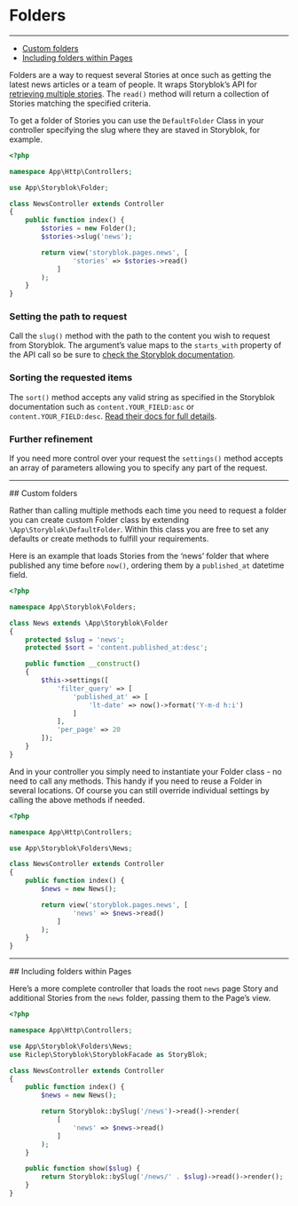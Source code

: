 # Folders

---

- [Custom folders](#custom-folders)
- [Including folders within Pages](#folders-with-pages)

Folders are a way to request several Stories at once such as getting the latest news articles or a team of people. It wraps Storyblok’s API for [retrieving multiple stories](https://www.storyblok.com/docs/api/content-delivery#core-resources/stories/retrieve-multiple-stories). The `read()` method will return a collection of Stories matching the specified criteria.

To get a folder of Stories you can use the `DefaultFolder` Class in your controller specifying the slug where they are staved in Storyblok, for example.

```php
<?php

namespace App\Http\Controllers;

use App\Storyblok\Folder;

class NewsController extends Controller
{
	public function index() {
		$stories = new Folder();
		$stories->slug('news');

		return view('storyblok.pages.news', [
				'stories' => $stories->read()
			]
		);
	}
}
```

### Setting the path to request

Call the `slug()` method with the path to the content you wish to request from Storyblok. The argument’s value maps to the `starts_with` property of the API call so be sure to [check the Storyblok documentation](https://www.storyblok.com/docs/api/content-delivery#core-resources/stories/retrieve-multiple-stories).

### Sorting the requested items

The `sort()` method accepts any valid string as specified in the Storyblok documentation such as `content.YOUR_FIELD:asc` or `content.YOUR_FIELD:desc`. [Read their docs for full details](https://www.storyblok.com/docs/api/content-delivery#core-resources/stories/retrieve-multiple-stories).

### Further refinement

If you need more control over your request the `settings()` method accepts an array of parameters allowing you to specify any part of the request.

---

<a name="custom-folders">
## Custom folders
</a>

Rather than calling multiple methods each time you need to request a folder you can create custom Folder class by extending `\App\Storyblok\DefaultFolder`. Within this class you are free to set any defaults or create methods to fulfill your requirements.

Here is an example that loads Stories from the ‘news’ folder that where published any time before `now()`, ordering them by a `published_at` datetime field.

```php
<?php

namespace App\Storyblok\Folders;

class News extends \App\Storyblok\Folder
{
	protected $slug = 'news';
	protected $sort = 'content.published_at:desc';

	public function __construct()
	{
		$this->settings([
			'filter_query' => [
				'published_at' => [
					'lt-date' => now()->format('Y-m-d h:i')
				]
			],
			'per_page' => 20
		]);
	}
}
```

And in your controller you simply need to instantiate your Folder class - no need to call any methods. This handy if you need to reuse a Folder in several locations. Of course you can still override individual settings by calling the above methods if needed.

```php
<?php

namespace App\Http\Controllers;

use App\Storyblok\Folders\News;

class NewsController extends Controller
{
	public function index() {
		$news = new News();

		return view('storyblok.pages.news', [
       			'news' => $news->read()
       		]
       	);
	}
}
```

---

<a name="folders-with-pages">
## Including folders within Pages
</a>

Here’s a more complete controller that loads the root `news` page Story and additional  Stories from the `news` folder, passing them to the Page’s view.

```php
<?php

namespace App\Http\Controllers;

use App\Storyblok\Folders\News;
use Riclep\Storyblok\StoryblokFacade as StoryBlok;

class NewsController extends Controller
{
	public function index() {
		$news = new News();

		return Storyblok::bySlug('/news')->read()->render(
			[
				'news' => $news->read()
			]
		);
	}

	public function show($slug) {
		return Storyblok::bySlug('/news/' . $slug)->read()->render();
	}
}
```